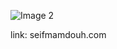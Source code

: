 
![Image 2](https://github.com/Seif-Mamdouh/seif-personal-website/assets/55955558/42fc85dc-7d60-4b01-bf21-7bab5ec1547d)

link: seifmamdouh.com
